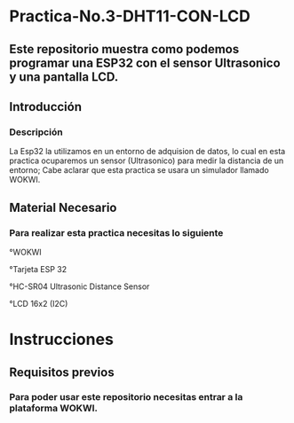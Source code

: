 # Practica-No.3-DHT11-CON-LCD

## Este repositorio muestra como podemos programar una ESP32 con el sensor Ultrasonico y una pantalla LCD.

## Introducción
### Descripción
La Esp32 la utilizamos en un entorno de adquision de datos, lo cual en esta practica ocuparemos un sensor (Ultrasonico) para medir la distancia de un entorno; Cabe aclarar que esta practica se usara un simulador llamado WOKWI.

## Material Necesario
### Para realizar esta practica necesitas lo siguiente

°WOKWI

°Tarjeta ESP 32

°HC-SR04 Ultrasonic Distance Sensor

°LCD 16x2 (I2C)

# Instrucciones
## Requisitos previos
### Para poder usar este repositorio necesitas entrar a la plataforma WOKWI.

